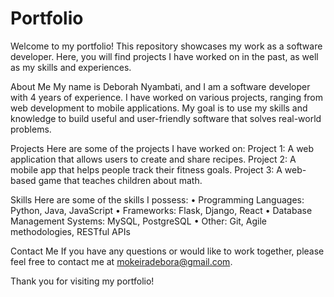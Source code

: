 # Portfolio


Welcome to my portfolio! This repository showcases my work as a software developer. Here, you will find projects I have worked on in the past, as well as my skills and experiences.

About Me
My name is Deborah Nyambati, and I am a software developer with 4 years of experience. I have worked on various projects, ranging from web development to mobile applications. My goal is to use my skills and knowledge to build useful and user-friendly software that solves real-world problems.

Projects
Here are some of the projects I have worked on:
Project 1: A web application that allows users to create and share recipes.
Project 2: A mobile app that helps people track their fitness goals.
Project 3: A web-based game that teaches children about math.

Skills
Here are some of the skills I possess:
•	Programming Languages: Python, Java, JavaScript
•	Frameworks: Flask, Django, React
•	Database Management Systems: MySQL, PostgreSQL
•	Other: Git, Agile methodologies, RESTful APIs

Contact Me
If you have any questions or would like to work together, please feel free to contact me at mokeiradebora@gmail.com.

Thank you for visiting my portfolio!


